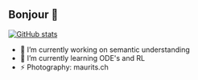 ## Bonjour 👋

[![GitHub stats](https://github-readme-stats.vercel.app/api?username=mdiephuis)](https://github.com/mdiephuis/github-readme-stats)

- 🔭 I’m currently working on semantic understanding
- 🌱 I’m currently learning ODE's and RL
- ⚡ Photography: maurits.ch
